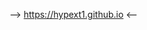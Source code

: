 --> https://hypext1.github.io <--

<!---
hypext1/hypext1 is a ✨ special ✨ repository because its `README.md` (this file) appears on your GitHub profile.
You can click the Preview link to take a look at your changes.
--->
